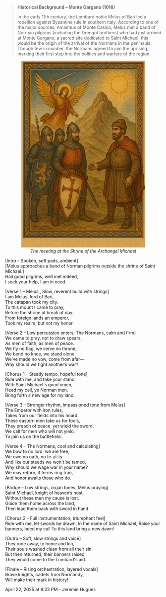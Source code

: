 > **Historical Background – Monte Gargano (1016)**
>
> In the early 11th century, the Lombard noble Melus of Bari led a rebellion against Byzantine rule in southern Italy. According to one of the major sources, Amamtus of Monte Casino, Melus met a band of Norman pilgrims (including the Drengot brothers) who had just arrived at Monte Gargano, a sacred site dedicated to Saint Michael, this would be the origin of the arrival of the Normans in the peninsula. Though few in number, the Normans agreed to join the uprising, marking their first step into the politics and warfare of the region.


<p align="center">
  <img src="../assets/Monte_Gargano.png" alt="Monte Gargano" width="400"><br>
  <em>The meeting at the Shrine of the Archangel Michael</em>
</p>

[Intro – Spoken, soft pads, ambient]  
[Melus approaches a band of Norman pilgrims outside the shrine of Saint Michael.]  
Hail good pilgrims, well met indeed,  
I seek your help, I am in need.  

[Verse 1 – Melus,, Slow, reverent build with strings]  
I am Melus, lord of Bari,  
The catapan took my city.  
To this mount I came to pray,  
Before the shrine at break of day.  
From foreign lands an emperor,  
Took my realm, but not my honor.


[Verse 2 – Low percussion enters, The Normans,  calm and firm]  
We came to pray, not to draw spears,  
As men of faith, as men of peace.  
We fly no flag, we serve no throne,  
We bend no knee, we stand alone.  
We’ve made no vow, come from afar—  
Why should we fight another’s war?

[Chorus 1 – Steady tempo, hopeful tone]  
Ride with me, and take your stand,  
With Saint Michael's good omen,  
Heed my call, ye Norman men,  
Bring forth a new age for my land.

[Verse 3 – Stronger rhythm, impassioned tone from Melus]  
The Emperor with iron rules,  
Takes from our fields into his hoard.  
These eastern men take us for fools,  
They preach of peace, yet wield the sword.  
We call for men who will not yield,  
To join us on the battlefield.

[Verse 4 – The Normans, cool and calculating]  
We bow to no lord, we are free,  
We owe no oath, no fe-al-ty.  
And like our steeds we won't be tamed,  
Why should we wage war in your name?  
We may return, if terms ring true,  
And honor awaits  those who do.

[Bridge – Low strings, organ tones, Melus praying]  
Saint Michael, knight of heaven’s host,  
Without these men my cause is lost.  
Guide them home across the land,  
Then lead them back with sword in hand.

[Chorus 2 – Full instrumentation, triumphant feel]  
Ride with me, let swords be drawn,
In the name of Saint Michael,
Raise your banners, heed my call
To this land bring a new dawn!

[Outro – Soft, slow strings and voice]  
They rode away, to home and kin,  
Their souls washed clean from all their sin.  
But then returned, their banners raised,  
They would come to the Lombard's aid.

[Finale – Rising orchestration, layered vocals]  
Brave knights, cadets from Normandy,  
Will make their mark in history!

April 22, 2025 at 8:23 PM - Jeremie Hugues
